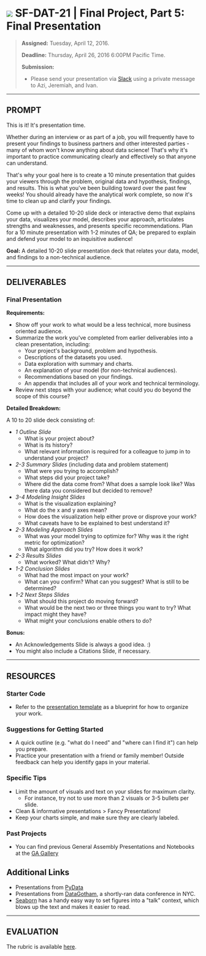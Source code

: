 # ![](https://ga-dash.s3.amazonaws.com/production/assets/logo-9f88ae6c9c3871690e33280fcf557f33.png) SF-DAT-21 | Final Project, Part 5: Final Presentation

> **Assigned:** Tuesday, April 12, 2016.
>
> **Deadline:** Thursday, April 26, 2016 6:00PM Pacific Time.
>
> **Submission:**
>
> - Please send your presentation via [Slack](https://sf-dat-21.slack.com) using a private message to Azi, Jeremiah, and Ivan.

---

## PROMPT

This is it! It's presentation time.

Whether during an interview or as part of a job, you will frequently have to present your findings to business partners and other interested parties - many of whom won't know anything about data science! That's why it's important to practice communicating clearly and effectively so that anyone can understand.

That's why your goal here is to create a 10 minute presentation that guides your viewers through the problem, original data and hypothesis, findings, and results.  This is what you've been building toward over the past few weeks! You should already have the analytical work complete, so now it's time to clean up and clarify your findings.

Come up with a detailed 10-20 slide deck or interactive demo that explains your data, visualizes your model, describes your approach, articulates strengths and weaknesses, and presents specific recommendations.  Plan for a 10 minute presentation with 1-2 minutes of QA; be prepared to explain and defend your model to an inquisitive audience!

**Goal:** A detailed 10-20 slide presentation deck that relates your data, model, and findings to a non-technical audience.

---

## DELIVERABLES

### Final Presentation

**Requirements:**

- Show off your work to what would be a less technical, more business oriented audience.
- Summarize the work you've completed from earlier deliverables into a clean presentation, including:
  - Your project's background, problem and hypothesis.
  - Descriptions of the datasets you used.
  - Data exploration with summary and charts.
  - An explanation of your model (for non-technical audiences).
  - Recommendations based on your findings.
  - An appendix that includes all of your work and technical terminology.
- Review next steps with your audience; what could you do beyond the scope of this course?

**Detailed Breakdown:**

A 10 to 20 slide deck consisting of:

- *1 Outline Slide*
  - What is your project about?
  - What is its history?
  - What relevant information is required for a colleague to jump in to understand your project?
- *2-3 Summary Slides* (including data and problem statement)
  - What were you trying to accomplish?
  - What steps did your project take?
  - Where did the data come from?  What does a sample look like?  Was there data you considered but decided to remove?
- *3-4 Modeling Insight Slides*
  - What is the visualization explaining?
  - What do the x and y axes mean?
  - How does the visualization help either prove or disprove your work?
  - What caveats have to be explained to best understand it?
- *2-3 Modeling Approach Slides*
  - What was your model trying to optimize for?  Why was it the right metric for optimization?
  - What algorithm did you try?  How does it work?
- *2-3 Results Slides*
  - What worked?  What didn't?  Why?
- *1-2 Conclusion Slides*
  - What had the most impact on your work?
  - What can you confirm?  What can you suggest?  What is still to be determined?
- *1-2 Next Steps Slides*
  - What should this project do moving forward?
  - What would be the next two or three things you want to try?  What impact might they have?
  - What might your conclusions enable others to do?

**Bonus:**

- An Acknowledgements Slide is always a good idea.  :)
- You might also include a Citations Slide, if necessary.

---

## RESOURCES

### Starter Code

- Refer to the [presentation template](../02-experiment-writeup/project-design-template.md) as a blueprint for how to organize your work.

### Suggestions for Getting Started

- A quick outline (e.g. "what do I need" and "where can I find it") can help you prepare.
- Practice your presentation with a friend or family member! Outside feedback can help you identify gaps in your material.

### Specific Tips

- Limit the amount of visuals and text on your slides for maximum clarity.
  - For instance, try not to use more than 2 visuals or 3-5 bullets per slide.
- Clean & informative presentations > Fancy Presentations!
- Keep your charts simple, and make sure they are clearly labeled.

### Past Projects

- You can find previous General Assembly Presentations and Notebooks at the [GA Gallery](https://gallery.generalassemb.ly/DS?metro=)

## Additional Links

- Presentations from [PyData](http://www.slideshare.net/PyData/presentations)
- Presentations from [DataGotham](https://www.youtube.com/user/DataGotham), a shortly-ran data conference in NYC.
- [Seaborn](https://stanford.edu/~mwaskom/software/seaborn/tutorial/aesthetics.html#scaling-plot-elements-with-plotting-context-and-set-context) has a handy easy way to set figures into a "talk" context, which blows up the text and makes it easier to read.

---

## EVALUATION

The rubric is available [here](./rubric).

